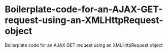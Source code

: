 # Boilerplate-code-for-an-AJAX-GET-request-using-an-XMLHttpRequest-object
Boilerplate code for an AJAX GET request using an XMLHttpRequest object
